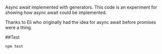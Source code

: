 Async await implemented with generators. This code is an experiment for showing how async await could be implemented.

Thanks to Eli who originally had the idea for async await before promises were a thing.

##Test 

    npm test
